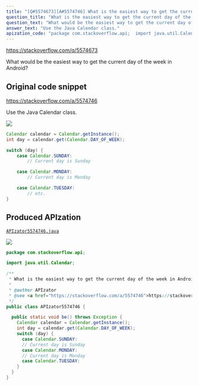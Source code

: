 ```yaml
---
title: "[Q#5574673][A#5574746] What is the easiest way to get the current day of the week in Android?"
question_title: "What is the easiest way to get the current day of the week in Android?"
question_text: "What would be the easiest way to get the current day of the week in Android?"
answer_text: "Use the Java Calendar class."
apization_code: "package com.stackoverflow.api;  import java.util.Calendar;  /**  * What is the easiest way to get the current day of the week in Android?  *  * @author APIzator  * @see <a href=\"https://stackoverflow.com/a/5574746\">https://stackoverflow.com/a/5574746</a>  */ public class APIzator5574746 {    public static void be() throws Exception {     Calendar calendar = Calendar.getInstance();     int day = calendar.get(Calendar.DAY_OF_WEEK);     switch (day) {       case Calendar.SUNDAY:       // Current day is Sunday       case Calendar.MONDAY:       // Current day is Monday       case Calendar.TUESDAY:     }   } }"
---
```


https://stackoverflow.com/q/5574673

What would be the easiest way to get the current day of the week in Android?



## Original code snippet

https://stackoverflow.com/a/5574746

Use the Java Calendar class.

<div class="code-logo"><img src="/stackoverflow.png" /></div>

```java
Calendar calendar = Calendar.getInstance();
int day = calendar.get(Calendar.DAY_OF_WEEK); 

switch (day) {
    case Calendar.SUNDAY:
        // Current day is Sunday

    case Calendar.MONDAY:
        // Current day is Monday

    case Calendar.TUESDAY:
        // etc.
}
```

## Produced APIzation

[`APIzator5574746.java`](https://github.com/pasqualesalza/apization-temp-data/raw/master/search/APIzator5574746.java)

<div class="code-logo"><img src="/apizator.png" /></div>

```java
package com.stackoverflow.api;

import java.util.Calendar;

/**
 * What is the easiest way to get the current day of the week in Android?
 *
 * @author APIzator
 * @see <a href="https://stackoverflow.com/a/5574746">https://stackoverflow.com/a/5574746</a>
 */
public class APIzator5574746 {

  public static void be() throws Exception {
    Calendar calendar = Calendar.getInstance();
    int day = calendar.get(Calendar.DAY_OF_WEEK);
    switch (day) {
      case Calendar.SUNDAY:
      // Current day is Sunday
      case Calendar.MONDAY:
      // Current day is Monday
      case Calendar.TUESDAY:
    }
  }
}

```
